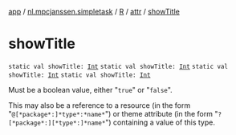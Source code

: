 [app](../../../index.md) / [nl.mpcjanssen.simpletask](../../index.md) / [R](../index.md) / [attr](index.md) / [showTitle](.)

# showTitle

`static val showTitle: `[`Int`](https://kotlinlang.org/api/latest/jvm/stdlib/kotlin/-int/index.html)
`static val showTitle: `[`Int`](https://kotlinlang.org/api/latest/jvm/stdlib/kotlin/-int/index.html)
`static val showTitle: `[`Int`](https://kotlinlang.org/api/latest/jvm/stdlib/kotlin/-int/index.html)
`static val showTitle: `[`Int`](https://kotlinlang.org/api/latest/jvm/stdlib/kotlin/-int/index.html)

Must be a boolean value, either "`true`" or "`false`".

This may also be a reference to a resource (in the form "`@[*package*:]*type*:*name*`") or theme attribute (in the form "`?[*package*:][*type*:]*name*`") containing a value of this type.

